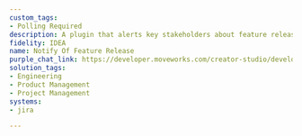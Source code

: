```yaml
---
custom_tags:
- Polling Required
description: A plugin that alerts key stakeholders about feature releases.
fidelity: IDEA
name: Notify Of Feature Release
purple_chat_link: https://developer.moveworks.com/creator-studio/developer-tools/purple-chat/?conversation=%7B%22startTimestamp%22%3A%2211%3A43%2BAM%22%2C%22messages%22%3A%5B%7B%22role%22%3A%22assistant%22%2C%22parts%22%3A%5B%7B%22richText%22%3A%22%3Cp%3E%F0%9F%9A%80+New+Feature+Release%3A+%27Dark+Mode%27%3Cbr%3E%3Cb%3ELaunched+On%3A%3C%2Fb%3E+2023-04-15%3Cbr%3E%3Cb%3EDescription%3A%3C%2Fb%3E+Enables+dark+mode+across+all+user+interfaces+for+better+night-time+usability.%3Cbr%3EStakeholders+have+been+notified.%3Cbr%3E%3C%2Fp%3E%22%7D%5D%7D%5D%7D
solution_tags:
- Engineering
- Product Management
- Project Management
systems:
- jira

---
```

